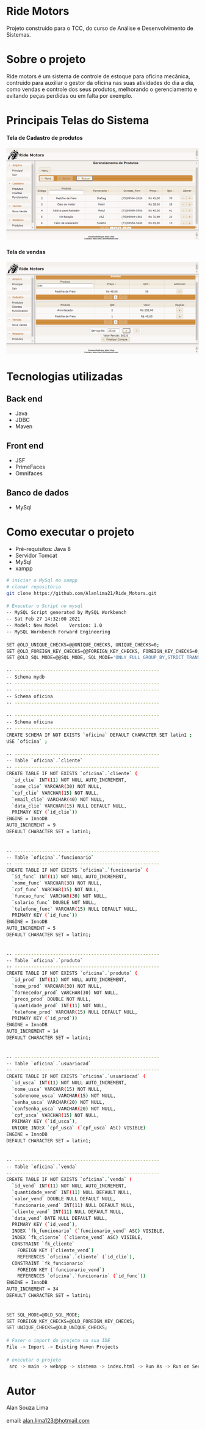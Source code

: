 # Ride Motors
  
  Projeto construido para o TCC, do curso de Análise e Desenvolvimento de Sistemas. 

# Sobre o projeto

Ride motors é um sistema de controle de estoque para oficina mecânica, contruido para
auxiliar o gestor da oficina nas suas atividades do dia a dia, como vendas e controle dos seus produtos, melhorando o gerenciamento e evitando peças perdidas ou 
em falta por exemplo.

# Principais Telas do Sistema
#### Tela de Cadastro de produtos
![Cadastro de proutos](https://github.com/Alanlima21/Ride_Motors/blob/master/Produtos.png)
#### Tela de vendas
![Tela de vendas](https://github.com/Alanlima21/Ride_Motors/blob/master/TelaVendas.png)

# Tecnologias utilizadas
## Back end
- Java
- JDBC
- Maven
## Front end
- JSF
- PrimeFaces
- Omnifaces
## Banco de dados
- MySql

# Como executar o projeto
  - Pré-requisitos: Java 8
  - Servidor Tomcat
  - MySql
  - xampp
```bash
# iniciar o MySql no xampp
# clonar repositório
git clone https://github.com/Alanlima21/Ride_Motors.git

# Executar o Script no mysql
-- MySQL Script generated by MySQL Workbench
-- Sat Feb 27 14:32:00 2021
-- Model: New Model    Version: 1.0
-- MySQL Workbench Forward Engineering

SET @OLD_UNIQUE_CHECKS=@@UNIQUE_CHECKS, UNIQUE_CHECKS=0;
SET @OLD_FOREIGN_KEY_CHECKS=@@FOREIGN_KEY_CHECKS, FOREIGN_KEY_CHECKS=0;
SET @OLD_SQL_MODE=@@SQL_MODE, SQL_MODE='ONLY_FULL_GROUP_BY,STRICT_TRANS_TABLES,NO_ZERO_IN_DATE,NO_ZERO_DATE,ERROR_FOR_DIVISION_BY_ZERO,NO_ENGINE_SUBSTITUTION';

-- -----------------------------------------------------
-- Schema mydb
-- -----------------------------------------------------
-- -----------------------------------------------------
-- Schema oficina
-- -----------------------------------------------------

-- -----------------------------------------------------
-- Schema oficina
-- -----------------------------------------------------
CREATE SCHEMA IF NOT EXISTS `oficina` DEFAULT CHARACTER SET latin1 ;
USE `oficina` ;

-- -----------------------------------------------------
-- Table `oficina`.`cliente`
-- -----------------------------------------------------
CREATE TABLE IF NOT EXISTS `oficina`.`cliente` (
  `id_clie` INT(11) NOT NULL AUTO_INCREMENT,
  `nome_clie` VARCHAR(30) NOT NULL,
  `cpf_clie` VARCHAR(15) NOT NULL,
  `email_clie` VARCHAR(40) NOT NULL,
  `data_clie` VARCHAR(15) NULL DEFAULT NULL,
  PRIMARY KEY (`id_clie`))
ENGINE = InnoDB
AUTO_INCREMENT = 9
DEFAULT CHARACTER SET = latin1;


-- -----------------------------------------------------
-- Table `oficina`.`funcionario`
-- -----------------------------------------------------
CREATE TABLE IF NOT EXISTS `oficina`.`funcionario` (
  `id_func` INT(11) NOT NULL AUTO_INCREMENT,
  `nome_func` VARCHAR(30) NOT NULL,
  `cpf_func` VARCHAR(15) NOT NULL,
  `funcao_func` VARCHAR(30) NOT NULL,
  `salario_func` DOUBLE NOT NULL,
  `telefone_func` VARCHAR(15) NULL DEFAULT NULL,
  PRIMARY KEY (`id_func`))
ENGINE = InnoDB
AUTO_INCREMENT = 5
DEFAULT CHARACTER SET = latin1;


-- -----------------------------------------------------
-- Table `oficina`.`produto`
-- -----------------------------------------------------
CREATE TABLE IF NOT EXISTS `oficina`.`produto` (
  `id_prod` INT(11) NOT NULL AUTO_INCREMENT,
  `nome_prod` VARCHAR(30) NOT NULL,
  `fornecedor_prod` VARCHAR(30) NOT NULL,
  `preco_prod` DOUBLE NOT NULL,
  `quantidade_prod` INT(11) NOT NULL,
  `telefone_prod` VARCHAR(15) NULL DEFAULT NULL,
  PRIMARY KEY (`id_prod`))
ENGINE = InnoDB
AUTO_INCREMENT = 14
DEFAULT CHARACTER SET = latin1;


-- -----------------------------------------------------
-- Table `oficina`.`usuariocad`
-- -----------------------------------------------------
CREATE TABLE IF NOT EXISTS `oficina`.`usuariocad` (
  `id_usca` INT(11) NOT NULL AUTO_INCREMENT,
  `nome_usca` VARCHAR(15) NOT NULL,
  `sobrenome_usca` VARCHAR(15) NOT NULL,
  `senha_usca` VARCHAR(20) NOT NULL,
  `confSenha_usca` VARCHAR(20) NOT NULL,
  `cpf_usca` VARCHAR(15) NOT NULL,
  PRIMARY KEY (`id_usca`),
  UNIQUE INDEX `cpf_usca` (`cpf_usca` ASC) VISIBLE)
ENGINE = InnoDB
DEFAULT CHARACTER SET = latin1;


-- -----------------------------------------------------
-- Table `oficina`.`venda`
-- -----------------------------------------------------
CREATE TABLE IF NOT EXISTS `oficina`.`venda` (
  `id_vend` INT(11) NOT NULL AUTO_INCREMENT,
  `quantidade_vend` INT(11) NULL DEFAULT NULL,
  `valor_vend` DOUBLE NULL DEFAULT NULL,
  `funcionario_vend` INT(11) NULL DEFAULT NULL,
  `cliente_vend` INT(11) NULL DEFAULT NULL,
  `data_vend` DATE NULL DEFAULT NULL,
  PRIMARY KEY (`id_vend`),
  INDEX `fk_funcionario` (`funcionario_vend` ASC) VISIBLE,
  INDEX `fk_cliente` (`cliente_vend` ASC) VISIBLE,
  CONSTRAINT `fk_cliente`
    FOREIGN KEY (`cliente_vend`)
    REFERENCES `oficina`.`cliente` (`id_clie`),
  CONSTRAINT `fk_funcionario`
    FOREIGN KEY (`funcionario_vend`)
    REFERENCES `oficina`.`funcionario` (`id_func`))
ENGINE = InnoDB
AUTO_INCREMENT = 34
DEFAULT CHARACTER SET = latin1;


SET SQL_MODE=@OLD_SQL_MODE;
SET FOREIGN_KEY_CHECKS=@OLD_FOREIGN_KEY_CHECKS;
SET UNIQUE_CHECKS=@OLD_UNIQUE_CHECKS;

# Fazer o import do projeto na sua IDE
File -> Import -> Existing Maven Projects

# executar o projeto
 src -> main -> webapp -> sistema -> index.html -> Run As -> Run on Server
```
# Autor

Alan Souza Lima
<br> </br>
email: alan.lima123@hotmail.com
